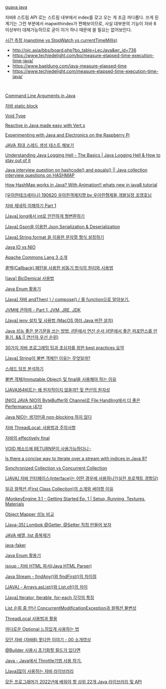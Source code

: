
[guava java](https://recordsoflife.tistory.com/646)
<br/>


자바8 스트림 API 로는 스트림 내부에서 index를 갖고 오는 게 조금 까다롭다. 쓰게 된 계기는 그런 부분에서 mapwithindex가 편해보이므로, 사실 대부분의 기능이 자바 8 이상부터 대체가능하므로
굳이 이거 하나 때문에 쓸 필요는 없어보인다.

[시간 측정 (nanotime vs StopWatch vs currentTimeMillis)]()

- http://ojc.asia/bbs/board.php?bo_table=LecJava&wr_id=736
- https://www.techiedelight.com/ko/measure-elapsed-time-execution-time-java/
- https://www.baeldung.com/java-measure-elapsed-time
- https://www.techiedelight.com/measure-elapsed-time-execution-time-java/


<br/>

[Command Line Arguments in Java](https://www.youtube.com/watch?v=Up17-azeuyE&list=PLiLLi47PCMPjvVIba_5Tzl--QqblJkpnZ&index=2&ab_channel=NesoAcademy)
<br/>

[자바 static block]()
<br/>

[Void Type]()
<br/>

[Reactive in Java made easy with Vert.x](https://www.youtube.com/watch?v=o_P-KdP92Fw&list=PLiLLi47PCMPjvVIba_5Tzl--QqblJkpnZ&index=3&ab_channel=ManningPublications)
<br/>

[Experimenting with Java and Electronics on the Raspberry Pi](https://www.youtube.com/watch?v=yKuFmgmPb7E&list=PLiLLi47PCMPjvVIba_5Tzl--QqblJkpnZ&index=23&ab_channel=IntelliJIDEAbyJetBrains)
<br/>

[JAVA 최대 스레드 생성 테스트 해보기](https://www.youtube.com/watch?v=arMtV397x0A&list=PLiLLi47PCMPjvVIba_5Tzl--QqblJkpnZ&index=53&ab_channel=WhaTap)
<br/>



[Understanding Java Logging Hell - The Basics | Java Logging Hell & How to stay out of it](https://www.youtube.com/watch?v=czPt3UFSK4Q&list=PLiLLi47PCMPjvVIba_5Tzl--QqblJkpnZ&index=55&ab_channel=MarcoBehler)
<br/>

[Java interview question on hashcode() and equals() || Java collection interview questions on HASHMAP](https://www.youtube.com/watch?v=Nr56SlbMed4&list=PLiLLi47PCMPjvVIba_5Tzl--QqblJkpnZ&index=56&ab_channel=SeleniumExpress)
<br/>



[How HashMap works in Java? With Animation!! whats new in java8 tutorial](https://www.youtube.com/watch?v=c3RVW3KGIIE&list=PLiLLi47PCMPjvVIba_5Tzl--QqblJkpnZ&index=57&ab_channel=Ranjithramachandran)
<br/>

[[우아한테크세미나] 190620 우아한객체지향 by 우아한형제들 개발실장 조영호님](https://www.youtube.com/watch?v=dJ5C4qRqAgA&list=PLiLLi47PCMPjvVIba_5Tzl--QqblJkpnZ&index=183&ab_channel=%EC%9A%B0%EC%95%84%ED%95%9CTech)
<br/>



[자바 제네릭 이해하기 Part 1](https://yaboong.github.io/java/2019/01/19/java-generics-1/)
<br/>

[[Java] long에서 int로 안전하게 형변환하기](https://blog.jiniworld.me/68?category=850142)
<br/>

[[Java] Gson을 이용한 Json Serialization & Deserialization](https://blog.jiniworld.me/158?category=850142)
<br/>

[[Java] String.format 을 이용한 문자열 형식 설정하기](https://blog.jiniworld.me/68?category=850142)
<br/>

[Java IO vs NIO](https://www.baeldung.com/java-io-vs-nio)
<br/>


[Apache Commons Lang 3 소개](https://recordsoflife.tistory.com/474)
<br/>


[콜백(Callback) 패턴을 사용한 비동기 방식의 원리와 사용법](https://codevang.tistory.com/187?category=827591)
<br/>

[[java] BicDemical 사용법](https://blog.naver.com/simpolor/221827550231)
<br/>


[Java Enum 활용기](https://ehdvudee.tistory.com/33)
<br/>

[[Java] 자바 andThen( ) / compose() / 를 function으로 알아보기.](https://seeminglyjs.tistory.com/250?category=1145008)
<br/>

[JVM에 관하여 - Part 1, JVM, JRE, JDK](https://tecoble.techcourse.co.kr/post/2021-07-12-jvm-jre-jdk/)
<br/>

[[Java] jenv 설치 및 사용법 (MacOS 여러 Java 버전 설치)](https://inma.tistory.com/157)
<br/>



[Java 성능 좋은 분기문을 쓰는 방법, if문에서 연산 순서 (if문에서 좋은 퍼포먼스를 만들기, && || 연산자 우선 순위)](https://jeong-pro.tistory.com/138?category=793347)
<br/>

[30가지 자바 프로그래밍 팁과 초심자를 위한 best practices 요약](https://hopers.tistory.com/entry/30%EA%B0%80%EC%A7%80-%EC%9E%90%EB%B0%94-%ED%94%84%EB%A1%9C%EA%B7%B8%EB%9E%98%EB%B0%8D-%ED%8C%81%EA%B3%BC-%EC%B4%88%EC%8B%AC%EC%9E%90%EB%A5%BC-%EC%9C%84%ED%95%9C-best-practices-%EC%9A%94%EC%95%BD)
<br/>


[[Java] String이 불변 객체인 이유는 무엇일까?](https://devlog-wjdrbs96.tistory.com/247)
<br/>

[스레드 덤프 분석하기](https://d2.naver.com/helloworld/10963)
<br/>

[ 불변 객체(Immutable Object) 및 final을 사용해야 하는 이유](https://mangkyu.tistory.com/131)
<br/>

[[JAVA]64비트는 왜 원자적이지 않을까? 및 연산의 원자성](https://junghyungil.tistory.com/m/126)
<br/>

[[NIO] JAVA NIO의 ByteBuffer와 Channel로 File Handling에서 더 좋은 Perfermance 내기!](http://eincs.com/2009/08/java-nio-bytebuffer-channel-file/)


[Java NIO는 생각만큼 non-blocking 하지 않다](https://homoefficio.github.io/2016/08/06/Java-NIO%EB%8A%94-%EC%83%9D%EA%B0%81%EB%A7%8C%ED%81%BC-non-blocking-%ED%95%98%EC%A7%80-%EC%95%8A%EB%8B%A4/)

[자바 ThreadLocal: 사용법과 주의사항](https://madplay.github.io/post/java-threadlocal)

[자바의 effectively final](https://madplay.github.io/post/effectively-final-in-java)

[VOID 메소드에 RETURN문이 사용가능하다니;;](https://kyeomstar.tistory.com/98 )

[Is there a concise way to iterate over a stream with indices in Java 8?](https://stackoverflow.com/questions/18552005/is-there-a-concise-way-to-iterate-over-a-stream-with-indices-in-java-8)

[Synchronized Collection vs Concurrent Collection](https://steady-coding.tistory.com/575)

[[JAVA] 자바 인터페이스(Interface)는 어떤 경우에 사용하나?(실전 프로젝트 경험담)](https://junspapa-itdev.tistory.com/36?category=782144)

[일급 컬렉션 (First Class Collection)의 소개와 써야할 이유](https://jojoldu.tistory.com/412)

[jMonkeyEngine 3.1 - Getting Started Ep. 1 | Setup, Running, Textures, Materials](https://www.youtube.com/watch?v=h6Xl3MRjMLM&ab_channel=JosephMontanez)

[Object Mapper 성능 비교](https://better-dev.netlify.app/java/2020/10/26/compare_objectmapper/)

[[Java-35] Lombok @Getter, @Setter 직접 만들어 보자](https://catch-me-java.tistory.com/49)

[JAVA 배열, list 중복제거](https://rian-yeji.github.io/study/java/2019/11/10/java-remove-overlap.html)

[java-faker](https://github.com/DiUS/java-faker)

[Java Enum 활용기](https://techblog.woowahan.com/2527/)

[jsoup : 자바 HTML 파서(Java HTML Parser)](https://offbyone.tistory.com/116)

[Java Stream - findAny()와 findFirst()의 차이점](https://codechacha.com/ko/java8-stream-difference-findany-findfirst/)

[[JAVA] - Arrays.asList()와 List.of()의 차이](https://kim-jong-hyun.tistory.com/31?category=868406)

[[Java] Iterator, Iterable, for-each 각각의 특징](https://soyeondev.tistory.com/60)

[List 순회 중 만난 ConcurrentModificationException과 컬렉션 불변성](https://m.blog.naver.com/tmondev/220393974518)

[ThreadLocal 사용법과 활용](https://javacan.tistory.com/entry/ThreadLocalUsage)

[까다로운 Optional 느낌있게 사용하는 법](https://velog.io/@nswon/Java8-API-%EA%B0%9C%EB%B0%9C%EC%9E%90-Optional-%EA%B7%B8%EB%A0%87%EA%B2%8C-%EC%93%B0%EB%8A%94%EA%B1%B0-%EC%95%84%EB%8B%8C%EB%8D%B0)

[모던 자바 (자바8) 못다한 이야기 - 00 소개영상](https://www.youtube.com/watch?v=mu9XfJofm8U&list=PLRIMoAKN8c6O8_VHOyBOhzBCeN7ShyJ27&ab_channel=%EC%BC%80%EB%B9%88TV)

[@Builder 사용시 초기화할 필드가 있다면](https://lokie.tistory.com/24?category=839872)

[Java - Java에서 Throttle기법 사용 하기.](https://gardeny.tistory.com/44)

[[Java]많이 사용하는 자바 라이브러리](https://codemanager.tistory.com/45)

[모든 프로그래머가 2022년에 배워야 할 상위 22개 Java 라이브러리 및 API](https://medium.com/javarevisited/20-essential-java-libraries-and-apis-every-programmer-should-learn-5ccd41812fc7)

[]()

[]()

[]()

[]()